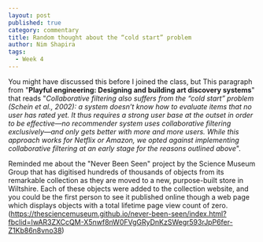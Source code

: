 ```yaml
---
layout: post
published: true
category: commentary
title: Random thought about the “cold start” problem
author: Nim Shapira
tags:
  - Week 4
---
```


You might have discussed this before I joined the class, but This paragraph from "**Playful engineering: Designing and building art discovery systems**" that reads "_Collaborative filtering also suffers from the “cold start” problem (Schein et al., 2002): a system doesn’t know how to evaluate items that no user has rated yet. It thus requires a strong user base at the outset in order to be effective—no recommender system uses collaborative filtering exclusively—and only gets better with more and more users. While this approach works for Netflix or Amazon, we opted against implementing collaborative filtering at an early stage for the reasons outlined above_".

Reminded me about the "Never Been Seen" project by the Science Museum Group that has digitised hundreds of thousands of objects from its remarkable collection as they are moved to a new, purpose-built store in Wiltshire. Each of these objects were added to the collection website, and you could be the first person to see it published online though a web page which displays objects with a total lifetime page view count of zero. (https://thesciencemuseum.github.io/never-been-seen/index.html?fbclid=IwAR3ZXCcQM-X5nwf8nW0FVgGRyDnKzSWegr593rJpP6fer-Z1Kb86n8vno38)

